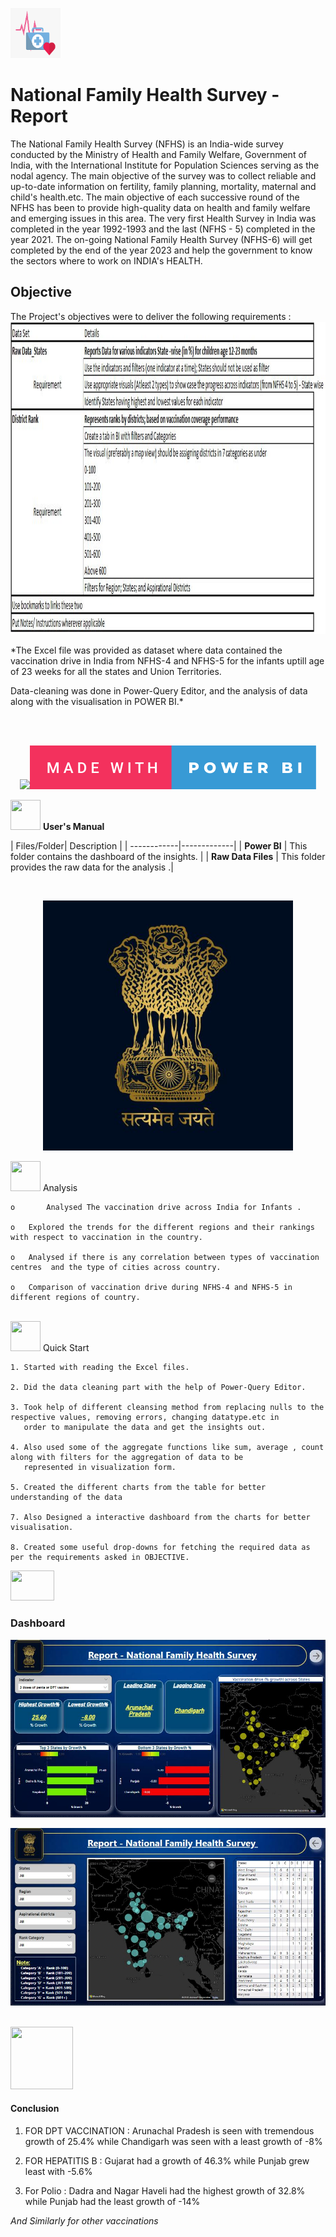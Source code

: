 <img src="https://github.com/PraveenSharma95/A-Power-BI-Project/blob/main/Raw%20Data/health1.png" width="80" height="80" > <h1>**National Family Health Survey - Report** </h1>

The National Family Health Survey (NFHS) is an India-wide survey conducted by the Ministry of Health and Family Welfare, Government of India, with the International Institute for Population Sciences serving as the nodal agency. The main objective of the survey was to collect reliable and up-to-date information on fertility, family planning, mortality, maternal and child's health.etc. The main objective of each successive round of the NFHS has been to provide high-quality data on health and family welfare and emerging issues in this area. The very first Health Survey in India was completed in the year 1992-1993 and the last (NFHS - 5) completed in the year 2021. The on-going National Family Health Survey (NFHS-6) will get completed by the end of the year 2023 and help the government to know the sectors where to work on INDIA's HEALTH. 

<h2> Objective </h2> 
The Project's objectives  were to deliver the following requirements : 
<img src="https://github.com/PraveenSharma95/A-Power-BI-Project/blob/main/Raw%20Data/Requirements.JPG" width="700" height="500" > </p>

*The Excel file was provided as dataset where data contained the vaccination drive in India from NFHS-4 and NFHS-5 for the infants uptill age of 23 weeks for all the states and Union Territories. 

Data-cleaning was done in Power-Query Editor, and the analysis of data along with the visualisation in POWER BI.*




<br>
<br>
<p align="center"><a><img src="https://forthebadge.com/images/badges/built-with-love.svg"><img src = "https://github.com/PraveenSharma95/A-Power-BI-Project/blob/main/Raw%20Data/made-with-power-bi.svg"> </p>

<img src="https://user-images.githubusercontent.com/106439762/181935629-b3c47bd3-77fb-4431-a11c-ff8ba0942b63.gif" width="48" height="48"> **User's Manual** <p>
| Files/Folder| Description |
| ------------|-------------|
| **Power BI**                     | This folder contains the dashboard of the insights. |
| **Raw Data Files**               | This folder provides the raw data for the analysis .| </p>
<br>
<p align="center"><img src="https://github.com/PraveenSharma95/A-Power-BI-Project/blob/main/Raw%20Data/ashok%20stambh.jpg" width="400" ></p>
<img src=https://user-images.githubusercontent.com/106439762/178428775-03d67679-9aa4-4b08-91e9-6eb6ed8faf66.gif  width="48" height="48"> Analysis
   
    
    o       Analysed The vaccination drive across India for Infants . 
    
    o	Explored the trends for the different regions and their rankings with respect to vaccination in the country.
  
    o	Analysed if there is any correlation between types of vaccination centres  and the type of cities across country. 
    
    o	Comparison of vaccination drive during NFHS-4 and NFHS-5 in different regions of country.
    

<br>
<img src="https://user-images.githubusercontent.com/106439762/181937125-2a4b22a3-f8a9-4226-bbd3-df972f9dbbc4.gif" width="48" height="48" > Quick Start

    1. Started with reading the Excel files.
    
    2. Did the data cleaning part with the help of Power-Query Editor.
    
    3. Took help of different cleansing method from replacing nulls to the respective values, removing errors, changing datatype.etc in 
       order to manipulate the data and get the insights out.
    
    4. Also used some of the aggregate functions like sum, average , count along with filters for the aggregation of data to be 
       represented in visualization form.
        
    5. Created the different charts from the table for better understanding of the data
    
    7. Also Designed a interactive dashboard from the charts for better visualisation.
    
    8. Created some useful drop-downs for fetching the required data as per the requirements asked in OBJECTIVE.
    
    
    
            
   


   
<img src="https://www.getcloudapp.com/wp-content/uploads/2021/03/5aebb952e4867ce13f4d308f_laptop_gif_trans.gif" width="70" height="48"/> 
<h3>Dashboard</h3>
<p align="center"><a><img src="https://github.com/PraveenSharma95/A-Power-BI-Project/blob/main/Power%20BI/Vaccination%20wise%20DB.JPG"</a></p> 
<p align="center"><a><img src="https://github.com/PraveenSharma95/A-Power-BI-Project/blob/main/Power%20BI/Vaccination%20wise%20Ranks.JPG"</a></p>

   
   
<br>
<img src="https://user-images.githubusercontent.com/108053296/185756908-fbb62168-d923-48f2-992f-b8e2fde848fe.gif" width="100" height="100" > <h4> Conclusion </h4>
   
   1. FOR DPT VACCINATION : Arunachal Pradesh is seen with tremendous growth of 25.4%  while
                            Chandigarh was seen with a least growth of -8%

   2. FOR HEPATITIS B :     Gujarat had a growth of 46.3% while
                            Punjab grew least with -5.6%

   3. For Polio :           Dadra and Nagar Haveli had the highest growth of 32.8% while
                            Punjab had the least growth of -14%

*And Similarly for other vaccinations*


    

   
 
